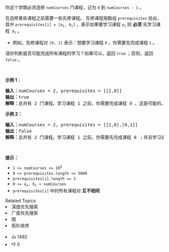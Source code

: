 <p>你这个学期必须选修 <code>numCourses</code> 门课程，记为&nbsp;<code>0</code>&nbsp;到&nbsp;<code>numCourses - 1</code> 。</p>

<p>在选修某些课程之前需要一些先修课程。 先修课程按数组&nbsp;<code>prerequisites</code> 给出，其中&nbsp;<code>prerequisites[i] = [a<sub>i</sub>, b<sub>i</sub>]</code> ，表示如果要学习课程&nbsp;<code>a<sub>i</sub></code> 则 <strong>必须</strong> 先学习课程&nbsp; <code>b<sub>i</sub></code><sub> </sub>。</p>

<ul> 
 <li>例如，先修课程对&nbsp;<code>[0, 1]</code> 表示：想要学习课程 <code>0</code> ，你需要先完成课程 <code>1</code> 。</li> 
</ul>

<p>请你判断是否可能完成所有课程的学习？如果可以，返回 <code>true</code> ；否则，返回 <code>false</code> 。</p>

<p>&nbsp;</p>

<p><strong>示例 1：</strong></p>

<pre>
<strong>输入：</strong>numCourses = 2, prerequisites = [[1,0]]
<strong>输出：</strong>true
<strong>解释：</strong>总共有 2 门课程。学习课程 1 之前，你需要完成课程 0 。这是可能的。</pre>

<p><strong>示例 2：</strong></p>

<pre>
<strong>输入：</strong>numCourses = 2, prerequisites = [[1,0],[0,1]]
<strong>输出：</strong>false
<strong>解释：</strong>总共有 2 门课程。学习课程 1 之前，你需要先完成​课程 0 ；并且学习课程 0 之前，你还应先完成课程 1 。这是不可能的。</pre>

<p>&nbsp;</p>

<p><strong>提示：</strong></p>

<ul> 
 <li><code>1 &lt;= numCourses &lt;= 10<sup>5</sup></code></li> 
 <li><code>0 &lt;= prerequisites.length &lt;= 5000</code></li> 
 <li><code>prerequisites[i].length == 2</code></li> 
 <li><code>0 &lt;= a<sub>i</sub>, b<sub>i</sub> &lt; numCourses</code></li> 
 <li><code>prerequisites[i]</code> 中的所有课程对 <strong>互不相同</strong></li> 
</ul>

<div><div>Related Topics</div><div><li>深度优先搜索</li><li>广度优先搜索</li><li>图</li><li>拓扑排序</li></div></div><br><div><li>👍 1492</li><li>👎 0</li></div>